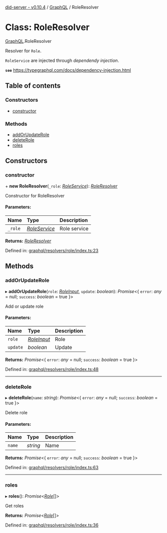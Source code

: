 [did-server - v0.10.4](../README.md) / [GraphQL](../modules/graphql.md) / RoleResolver

# Class: RoleResolver

[GraphQL](../modules/graphql.md).RoleResolver

Resolver for `Role`.

`RoleService` are injected through
_dependendy injection_.

**`see`** https://typegraphql.com/docs/dependency-injection.html

## Table of contents

### Constructors

- [constructor](graphql.roleresolver.md#constructor)

### Methods

- [addOrUpdateRole](graphql.roleresolver.md#addorupdaterole)
- [deleteRole](graphql.roleresolver.md#deleterole)
- [roles](graphql.roleresolver.md#roles)

## Constructors

### constructor

\+ **new RoleResolver**(`_role`: [*RoleService*](services.roleservice.md)): [*RoleResolver*](graphql.roleresolver.md)

Constructor for RoleResolver

#### Parameters:

Name | Type | Description |
:------ | :------ | :------ |
`_role` | [*RoleService*](services.roleservice.md) | Role service    |

**Returns:** [*RoleResolver*](graphql.roleresolver.md)

Defined in: [graphql/resolvers/role/index.ts:23](https://github.com/Puzzlepart/did/blob/dev/server/graphql/resolvers/role/index.ts#L23)

## Methods

### addOrUpdateRole

▸ **addOrUpdateRole**(`role`: [*RoleInput*](graphql.roleinput.md), `update`: *boolean*): *Promise*<{ `error`: *any* = null; `success`: *boolean* = true }\>

Add or update role

#### Parameters:

Name | Type | Description |
:------ | :------ | :------ |
`role` | [*RoleInput*](graphql.roleinput.md) | Role   |
`update` | *boolean* | Update    |

**Returns:** *Promise*<{ `error`: *any* = null; `success`: *boolean* = true }\>

Defined in: [graphql/resolvers/role/index.ts:48](https://github.com/Puzzlepart/did/blob/dev/server/graphql/resolvers/role/index.ts#L48)

___

### deleteRole

▸ **deleteRole**(`name`: *string*): *Promise*<{ `error`: *any* = null; `success`: *boolean* = true }\>

Delete role

#### Parameters:

Name | Type | Description |
:------ | :------ | :------ |
`name` | *string* | Name    |

**Returns:** *Promise*<{ `error`: *any* = null; `success`: *boolean* = true }\>

Defined in: [graphql/resolvers/role/index.ts:63](https://github.com/Puzzlepart/did/blob/dev/server/graphql/resolvers/role/index.ts#L63)

___

### roles

▸ **roles**(): *Promise*<[*Role*](graphql.role.md)[]\>

Get roles

**Returns:** *Promise*<[*Role*](graphql.role.md)[]\>

Defined in: [graphql/resolvers/role/index.ts:36](https://github.com/Puzzlepart/did/blob/dev/server/graphql/resolvers/role/index.ts#L36)
